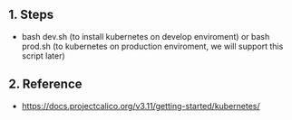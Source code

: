 
## 1. Steps

-  bash dev.sh (to install kubernetes on develop enviroment) or bash prod.sh (to kubernetes on production enviroment, we will support this script later)

## 2. Reference
- https://docs.projectcalico.org/v3.11/getting-started/kubernetes/
